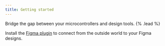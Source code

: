 ```yaml
---
title: Getting started
---
```


Bridge the gap between your microcontrollers and design tools. {% .lead %}

Install the [Figma plugin](https://www.figma.com/community/plugin/1373258770799080545) to connect from the outside world to your Figma designs.
